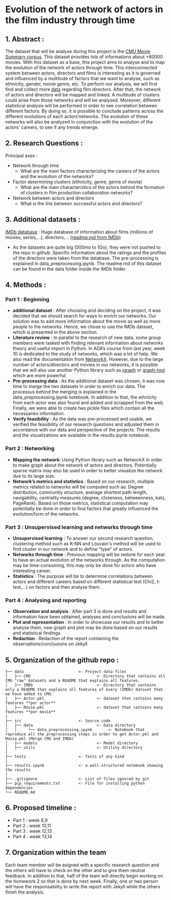 # Evolution of the network of actors in the film industry through time 

## 1. Abstract :
The dataset that will be analyse during this project is the [CMU Movie Summary corpus](http://www.cs.cmu.edu/~ark/personas/). This dataset provides lots of informations about +80000 movies. With this dataset as a base, this project aims to analyse and to map the evolution of the network of actors through time. This interconnected system between actors, directors and films is interesting as it is governed and influenced by a multitude of factors that we want to analyse, such as ethnicity, gender, movie genre, etc. To perform our analysis, we will first find and collect more [data](https://datasets.imdbws.com) regarding film directors. After that, the network of actors and directors will be mapped and linked. A multitude of clusters could arise from those networks and will be analysed. Moreover, different statistical analysis will be performed in order to see correlation between different factors. By doing so, it is possible to conclude patterns across the different evolutions of each actors’networks. The evolution of these networks will also be analyzed in conjunction with the evolution of the actors' careers, to see if any trends emerge.

## 2. Research Questions : 
Principal axes : 
* Network through time
  * What are the main factors characterizing the careers of the actors and the evolution of the networks?
* Factor determining clusters (ethnicity, genre, genre of movie)
  * What are the main characteristics of the actors behind the formation of clusters in film production collaboration networks?
* Network between actors and directors
  * What is the link between successful actors and directors?

## 3. Additional datasets : 
[IMDb database](https://datasets.imdbws.com) : Huge database of information about films (millions of movies, series,...), directors,... [(readme.md from IMDb)](https://developer.imdb.com/non-commercial-datasets/)
* As the datasets are quite big (500mo to 1Go), they were not pushed to the repo in github. Specific information about the ratings and the profiles of the directors were taken from the database. The pre-processing is explained in data_preprocessing.ipynb. The readme.md of this dataset can be found in the data folder inside the IMDb folder.

## 4. Methods : 
### Part 1 : Beginning
* **additional dataset** : After choosing and deciding on the project, it was decided that we should search for ways to enrich our networks. Our solution was to add more information about the movie as well as more people to the networks. Hence, we chose to use the IMDb dataset, which is presented in the above section.
* **Literature review** : In parallel to the research of new data, some group members were tasked with finding relevant information about networks theory and useful import in Python. In ADA’s course from last year, week 10 is dedicated to the study of networks, which was a lot of help. We also read the documentation from [NetworkX](https://networkx.org/). However, due to the large number of actors/directors and movies in our networks, it is possible that we will also use another Python library such as [igraph](https://igraph.org/) or [graph-tool](https://graph-tool.skewed.de/) which are more powerful.
* **Pre-processing data** : As the additional dataset was chosen, it was now time to merge the two datasets in order to enrich our data. The processus behind the merging is explained in the data_preprocessing.ipynb notebook. In addition to that, the ethnicity from each actor was also found and added and scrapped from the web. Finally, we were able to create two pickle files which contain all the necessaries information. 
* **Verify feasibility** : As the data was pre-processed and usable, we verified the feasibility of our research questions and adjusted them in accordance with our data and perspective of the projects. The results and the visualizations are available in the results.ipynb notebook.

### Part 2 : Networking
* **Mapping the network**: Using Python library such as NetworkX in order to make graph about the network of actors and directors. Potentially sparse matrix may also be used in order to better visualize the network due to its large size.
* **Network’s metrics and statistics** : Based on our research, multiple metrics related to networks will be computed such as: Degree distribution, community structure, average shortest path length, navigability, centrality measures (degree, closeness, betweenness, katz, PageRank). Based on those metrics, statistical computation may potentially be done in order to find factors that greatly influenced the evolution/form of the networks.

### Part 3 : Unsupervised learning and networks through time 
* **Unsupervised learning** : To answer our second research question, clustering method such as K-NN and Louvain's method will be used to find cluster in our network and to define “type” of actors.
* **Networks through time** : Previous mapping will be redone for each year to have an actual evolution of the networks through. As the computation may be time-consuming, this may only be done for actors who have interesting career. 
* **Statistics** : The purpose will be to determine correlations between actors and different careers based on different statistical test (Chi2, t-test,…) on factors and then analyse them. 

### Part 4 : Analysing and reporting 
* **Observation and analysis** : After part 3 is done and results and information have been obtained, analyses and conclusions will be made. 
* **Plot and representation** : In order to showcase our results and to better analyse them, new graph and plot may be done based on our results and statistical findings. 
* **Redaction** : Redaction of the report containing the observations/conclusions on Jekyll

## 5. Organization of the github repo : 

```
├── data                        <- Project data files
│   ├── CMU                             <- Directory that contains all CMU "raw" datasets and a README that explains all features.
│   ├── IMDb                            <- Directory that contains only a README that explains all features of every (IMDb) dataset that we have added to CMU.
│   ├── Actor.pkl                       <- dataset that contains many features **per actor**
│   ├── Movie.pkl                       <- dataset that contains many features **per movie**
│
├── src                         <- Source code
│   ├── data                            <- Data directory
│   │     └── data_preprocessing.ipynb       <- Notebook that reproduce all the preprocessing steps in order to get Actor.pkl and Movie.pkl (Merge CMU and IMDb)
│   ├── models                          <- Model directory
│   ├── utils                           <- Utility directory
│
├── tests                       <- Tests of any kind
│
├── results.ipynb               <- a well-structured notebook showing the results
│
├── .gitignore                  <- List of files ignored by git
├── pip_requirements.txt        <- File for installing python dependencies
└── README.md
```

## 6. Proposed timeline : 
* Part 1 : week 8,9
*	Part 2 : week 10,11
*	Part 3 : week 12,13
* Part 4 : week 13,14

## 7. Organization within the team 
Each team member will be asigned with a specific research question and the others will have to check on the other and to give them neutral feedback. In addition to that, half of the team will directly begin working on the homework 2 so that is done by next week. Finally, one or two person will have the responsability to write the report with Jekyll while the others finish the analysis. 

